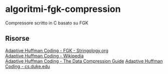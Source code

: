 # algoritmi-fgk-compression

Compressore scritto in C basato su FGK

## Risorse
[Adaptive Huffman Coding - FGK - Stringology.org](http://www.stringology.org/DataCompression/fgk/index_en.html)  
[Adaptive Huffman Coding - Wikipedia](https://en.wikipedia.org/wiki/Adaptive_Huffman_coding)  
[Adaptive Huffman Coding - The Data Compression Guide](https://sites.google.com/site/datacompressionguide/fgk)
[Adaptive Huffman Coding - cs.duke.edu](https://www.cs.duke.edu/csed/curious/compression/adaptivehuff.html)